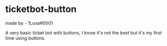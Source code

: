 # ticketbot-button
made by - 1Luxa#0001

A very basic ticket bot with buttons, I know it's not the best but it's my first time using buttons. 

